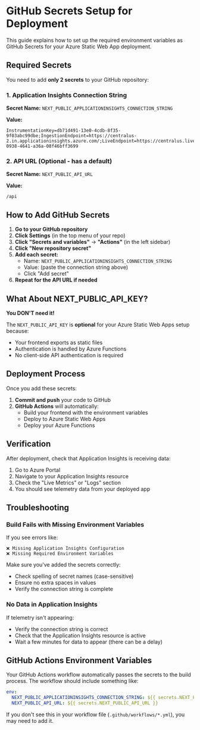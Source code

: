 # GitHub Secrets Setup for Deployment

This guide explains how to set up the required environment variables as GitHub Secrets for your Azure Static Web App deployment.

## Required Secrets

You need to add **only 2 secrets** to your GitHub repository:

### 1. Application Insights Connection String

**Secret Name:** `NEXT_PUBLIC_APPLICATIONINSIGHTS_CONNECTION_STRING`

**Value:**
```
InstrumentationKey=db71d491-13e0-4cdb-8f35-9f03abc99dbe;IngestionEndpoint=https://centralus-2.in.applicationinsights.azure.com/;LiveEndpoint=https://centralus.livediagnostics.monitor.azure.com/;ApplicationId=332c8f80-0938-4641-a36a-08f46bff3699
```

### 2. API URL (Optional - has a default)

**Secret Name:** `NEXT_PUBLIC_API_URL`

**Value:**
```
/api
```

## How to Add GitHub Secrets

1. **Go to your GitHub repository**
2. **Click Settings** (in the top menu of your repo)
3. **Click "Secrets and variables"** → **"Actions"** (in the left sidebar)
4. **Click "New repository secret"**
5. **Add each secret:**
   - Name: `NEXT_PUBLIC_APPLICATIONINSIGHTS_CONNECTION_STRING`
   - Value: (paste the connection string above)
   - Click "Add secret"
6. **Repeat for the API URL if needed**

## What About NEXT_PUBLIC_API_KEY?

**You DON'T need it!** 

The `NEXT_PUBLIC_API_KEY` is **optional** for your Azure Static Web Apps setup because:
- Your frontend exports as static files
- Authentication is handled by Azure Functions
- No client-side API authentication is required

## Deployment Process

Once you add these secrets:

1. **Commit and push** your code to GitHub
2. **GitHub Actions** will automatically:
   - Build your frontend with the environment variables
   - Deploy to Azure Static Web Apps
   - Deploy your Azure Functions

## Verification

After deployment, check that Application Insights is receiving data:

1. Go to Azure Portal
2. Navigate to your Application Insights resource
3. Check the "Live Metrics" or "Logs" section
4. You should see telemetry data from your deployed app

## Troubleshooting

### Build Fails with Missing Environment Variables

If you see errors like:
```
❌ Missing Application Insights Configuration
❌ Missing Required Environment Variables
```

Make sure you've added the secrets correctly:
- Check spelling of secret names (case-sensitive)
- Ensure no extra spaces in values
- Verify the connection string is complete

### No Data in Application Insights

If telemetry isn't appearing:
- Verify the connection string is correct
- Check that the Application Insights resource is active
- Wait a few minutes for data to appear (there can be a delay)

## GitHub Actions Environment Variables

Your GitHub Actions workflow automatically passes the secrets to the build process. The workflow should include something like:

```yaml
env:
  NEXT_PUBLIC_APPLICATIONINSIGHTS_CONNECTION_STRING: ${{ secrets.NEXT_PUBLIC_APPLICATIONINSIGHTS_CONNECTION_STRING }}
  NEXT_PUBLIC_API_URL: ${{ secrets.NEXT_PUBLIC_API_URL }}
```

If you don't see this in your workflow file (`.github/workflows/*.yml`), you may need to add it.
